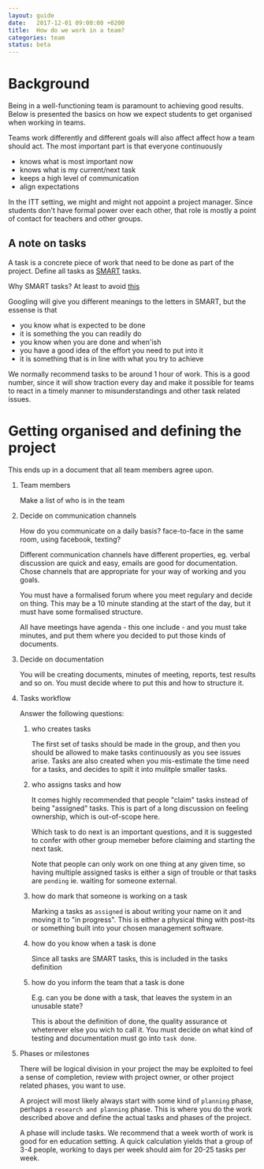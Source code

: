 ```yaml
---
layout: guide
date:   2017-12-01 09:00:00 +0200
title:  How do we work in a team?
categories: team
status: beta
---
```


# Background

Being in a well-functioning team is paramount to achieving good results. Below is presented the basics on how we expect students to get organised when working in teams.

Teams work differently and different goals will also affect affect how a team should act. The most important part is that everyone continuously

* knows what is most important now
* knows what is my current/next task
* keeps a high level of communication
* align expectations

In the ITT setting, we might and might not appoint a project manager. Since students don't have formal power over each other, that role is mostly a point of contact for teachers and other groups.

## A note on tasks

A task is a concrete piece of work that need to be done as part of the project. Define all tasks as [SMART](https://en.wikipedia.org/wiki/SMART_criteria) tasks.
    
Why SMART tasks? At least to avoid [this](https://gigaom.com/2007/10/02/task-list-antipatterns/)
    
Googling will give you different meanings to the letters in SMART, but the essense is that 
* you know what is expected to be done
* it is something the you can readily do
* you know when you are done and when'ish
* you have a good idea of the effort you need to put into it
* it is something that is in line with what you try to achieve
 
We normally recommend tasks to be around 1 hour of work. This is a good number, since it will show traction every day and make it possible for teams to react in a timely manner to misunderstandings and other task related issues.

# Getting organised and defining the project

This ends up in a document that all team members agree upon.

1. Team members

    Make a list of who is in the team

2. Decide on communication channels

    How do you communicate on a daily basis? face-to-face in the same room, using facebook, texting?
    
    Different communication channels have different properties, eg. verbal discussion are quick and easy, emails are good for documentation. Chose channels that are appropriate for your way of working and you goals.  

    You must have a formalised forum where you meet regulary and decide on thing. This may be a 10 minute standing at the start of the day, but it must have some formalised structure.
    
    All have meetings have agenda - this one include - and you must take minutes, and put them where you decided to put those kinds of documents.

3. Decide on documentation

    You will be creating documents, minutes of meeting, reports, test results and so on. You must decide where to put this and how to structure it.

3. Tasks workflow

    Answer the following questions:
    1. who creates tasks
    
        The first set of tasks should be made in the group, and then you should be allowed to make tasks continuously as you see issues arise. Tasks are also created when you mis-estimate the time need for a tasks, and decides to spilt it into mulitple smaller tasks.
        
    2. who assigns tasks and how
    
        It comes highly recommended that people "claim" tasks instead of being "assigned" tasks. This is part of a long discussion on feeling ownership, which is out-of-scope here.    
        
        Which task to do next is an important questions, and it is suggested to confer with other group memeber before claiming and starting the next task.
        
        Note that people can only work on one thing at any given time, so having multiple assigned tasks is either a sign of trouble or that tasks are `pending` ie. waiting for someone external.
        
    3. how do mark that someone is working on a task
    
        Marking a tasks as `assigned` is about writing your name on it and moving it to "in progress". This is either a physical thing with post-its or something built into your chosen management software.    
    
    4. how do you know when a task is done
    
        Since all tasks are SMART tasks, this is included in the tasks definition
    
    5. how do you inform the team that a task is done

        E.g. can you be done with a task, that leaves the system in an unusable state? 

        This is about the definition of done, the quality assurance ot wheterever else you wich to call it. You must decide on what kind of testing and documentation must go into `task done`.
        
        
4. Phases or milestones

    There will be logical division in your project the may be exploited to feel a sense of completion, review with project owner, or other project related phases, you want to use.
  
    A project will most likely always start with some kind of `planning` phase, perhaps a `research and planning` phase. This is where you do the work described above and define the actual tasks and phases of the project.
  
    A phase will include tasks. We recommend that a week worth of work is good for en education setting. A quick calculation yields that a group of 3-4 people, working to days per week should aim for 20-25 tasks per week.
  

